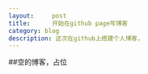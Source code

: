 ```yaml
---
layout:     post
title:      开始在github page写博客
category: blog
description: 这次在github上搭建个人博客，
---
```

##空的博客，占位